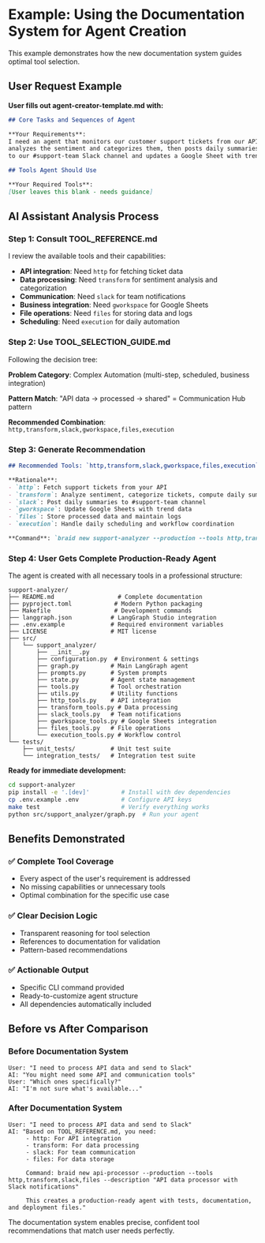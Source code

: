 # Example: Using the Documentation System for Agent Creation

This example demonstrates how the new documentation system guides optimal tool selection.

## User Request Example

**User fills out agent-creator-template.md with:**

```markdown
## Core Tasks and Sequences of Agent

**Your Requirements**: 
I need an agent that monitors our customer support tickets from our API, 
analyzes the sentiment and categorizes them, then posts daily summaries 
to our #support-team Slack channel and updates a Google Sheet with trends.

## Tools Agent Should Use

**Your Required Tools**: 
[User leaves this blank - needs guidance]
```

## AI Assistant Analysis Process

### Step 1: Consult TOOL_REFERENCE.md
I review the available tools and their capabilities:

- **API integration**: Need `http` for fetching ticket data
- **Data processing**: Need `transform` for sentiment analysis and categorization
- **Communication**: Need `slack` for team notifications
- **Business integration**: Need `gworkspace` for Google Sheets
- **File operations**: Need `files` for storing data and logs
- **Scheduling**: Need `execution` for daily automation

### Step 2: Use TOOL_SELECTION_GUIDE.md
Following the decision tree:

**Problem Category**: Complex Automation (multi-step, scheduled, business integration)

**Pattern Match**: "API data → processed → shared" = Communication Hub pattern

**Recommended Combination**: `http,transform,slack,gworkspace,files,execution`

### Step 3: Generate Recommendation

```markdown
## Recommended Tools: `http,transform,slack,gworkspace,files,execution`

**Rationale**:
- `http`: Fetch support tickets from your API
- `transform`: Analyze sentiment, categorize tickets, compute daily summaries  
- `slack`: Post daily summaries to #support-team channel
- `gworkspace`: Update Google Sheets with trend data
- `files`: Store processed data and maintain logs
- `execution`: Handle daily scheduling and workflow coordination

**Command**: `braid new support-analyzer --production --tools http,transform,slack,gworkspace,files,execution --description "Customer support ticket analyzer with sentiment analysis and automated reporting"`
```

### Step 4: User Gets Complete Production-Ready Agent

The agent is created with all necessary tools in a professional structure:

```
support-analyzer/
├── README.md                  # Complete documentation
├── pyproject.toml            # Modern Python packaging  
├── Makefile                  # Development commands
├── langgraph.json           # LangGraph Studio integration
├── .env.example             # Required environment variables
├── LICENSE                  # MIT license
├── src/
│   └── support_analyzer/
│       ├── __init__.py
│       ├── configuration.py  # Environment & settings
│       ├── graph.py         # Main LangGraph agent
│       ├── prompts.py       # System prompts
│       ├── state.py         # Agent state management
│       ├── tools.py         # Tool orchestration
│       ├── utils.py         # Utility functions
│       ├── http_tools.py    # API integration
│       ├── transform_tools.py # Data processing
│       ├── slack_tools.py   # Team notifications
│       ├── gworkspace_tools.py # Google Sheets integration
│       ├── files_tools.py   # File operations
│       └── execution_tools.py # Workflow control
└── tests/
    ├── unit_tests/          # Unit test suite
    └── integration_tests/   # Integration test suite
```

**Ready for immediate development:**
```bash
cd support-analyzer
pip install -e '.[dev]'         # Install with dev dependencies
cp .env.example .env            # Configure API keys
make test                       # Verify everything works
python src/support_analyzer/graph.py  # Run your agent
```

## Benefits Demonstrated

### ✅ Complete Tool Coverage
- Every aspect of the user's requirement is addressed
- No missing capabilities or unnecessary tools
- Optimal combination for the specific use case

### ✅ Clear Decision Logic
- Transparent reasoning for tool selection
- References to documentation for validation
- Pattern-based recommendations

### ✅ Actionable Output
- Specific CLI command provided
- Ready-to-customize agent structure
- All dependencies automatically included

## Before vs After Comparison

### Before Documentation System
```
User: "I need to process API data and send to Slack"
AI: "You might need some API and communication tools"
User: "Which ones specifically?"
AI: "I'm not sure what's available..."
```

### After Documentation System
```
User: "I need to process API data and send to Slack"
AI: "Based on TOOL_REFERENCE.md, you need:
     - http: For API integration
     - transform: For data processing  
     - slack: For team communication
     - files: For data storage
     
     Command: braid new api-processor --production --tools http,transform,slack,files --description "API data processor with Slack notifications"
     
     This creates a production-ready agent with tests, documentation, and deployment files."
```

The documentation system enables precise, confident tool recommendations that match user needs perfectly.